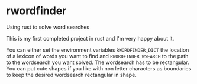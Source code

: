 # rwordfinder
Using rust to solve word searches

This is my first completed project in rust and I'm very happy about it.

You can either set the environment variables `RWORDFINDER_DICT` the location of a lexicon of words you want to find and `RWORDFINDER_WSEARCH` to
the path to the wordsearch you want solved. The wordsearch has to be rectangular. You can put cute shapes if you like with non letter characters as
boundaries to keep the desired wordsearch rectangular in shape.
